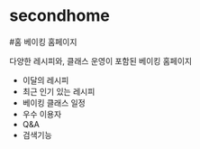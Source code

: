 # secondhome
#홈 베이킹 홈페이지 

다양한 레시피와, 클래스 운영이 포함된 베이킹 홈페이지 
- 이달의 레시피
- 최근 인기 있는 레시피
- 베이킹 클래스 일정
- 우수 이용자
- Q&A
- 검색기능
